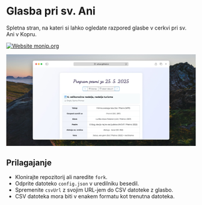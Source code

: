 # Glasba pri sv. Ani

Spletna stran, na kateri si lahko ogledate razpored glasbe v cerkvi pri sv. Ani v Kopru.

[![Website monip.org](https://img.shields.io/website-up-down-green-red/http/urluur.github.io/glasba-pri-sv-ani.svg)](http://urluur.github.io/glasba-pri-sv-ani/)

![screenshot](img/screenshot.jpg)

## Prilagajanje

- Klonirajte repozitorij ali naredite `fork`.
- Odprite datoteko `config.json` v uredilniku besedil.
- Spremenite `csvUrl` z svojim URL-jem do CSV datoteke z glasbo.
- CSV datoteka mora biti v enakem formatu kot trenutna datoteka.
